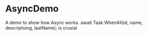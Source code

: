 # AsyncDemo

A demo to show how Async works.
await Task.WhenAll(id, name, descriptiong, lastName); is crusial
